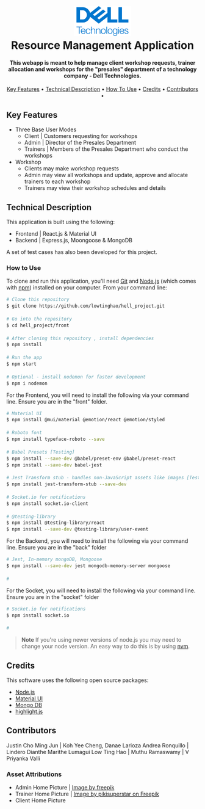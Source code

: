 <h1 align="center">
  <br>
  <img src="front\src\assets\dell_logo.svg" alt="Markdownify" width="150">
  <br>
  Resource Management Application
  <br>
</h1>

<h4 align="center">This webapp is meant to help manage client workshop requests, trainer allocation and workshops for the "presales" department of a technology company - Dell Technologies.</h4>


<p align="center">
  <a href="#key-features">Key Features</a> •
  <a href="#technical-description">Technical Description</a> •
  <a href="#how-to-use">How To Use</a> •
  <a href="#credits">Credits</a> •
  <a href="#contributors">Contributors</a> •
</p>


## Key Features

* Three Base User Modes
    - Client | Customers requesting for workshops
    - Admin | Director of the Presales Department
    - Trainers | Members of the Presales Department who conduct the workshops
* Workshop 
    - Clients may make workshop requests
    - Admin may view all workshops and update, approve and allocate trainers to each workshop
    - Trainers may view their workshop schedules and details

## Technical Description
This application is built using the following:
* Frontend | React.js & Material UI
* Backend | Express.js, Moongoose & MongoDB

A set of test cases has also been developed for this project. 


### How to Use
To clone and run this application, you'll need [Git](https://git-scm.com) and [Node.js](https://nodejs.org/en/download/) (which comes with [npm](http://npmjs.com)) installed on your computer. From your command line:

```bash
# Clone this repository
$ git clone https://github.com/lowtinghao/hell_project.git

# Go into the repository
$ cd hell_project/front

# After cloning this repository , install dependencies
$ npm install

# Run the app
$ npm start

# Optional - install nodemon for faster development
$ npm i nodemon
```

For the Frontend, you will need to install the following via your command line. Ensure you are in the "front" folder.

```bash
# Material UI
$ npm install @mui/material @emotion/react @emotion/styled

# Roboto font
$ npm install typeface-roboto --save

# Babel Presets [Testing]
$ npm install --save-dev @babel/preset-env @babel/preset-react
$ npm install --save-dev babel-jest

# Jest Transform stub - handles non-JavaScript assets like images [Testing]
$ npm install jest-transform-stub --save-dev

# Socket.io for notifications
$ npm install socket.io-client

# @testing-library
$ npm install @testing-library/react
$ npm install --save-dev @testing-library/user-event
```

For the Backend, you will need to install the following via your command line. Ensure you are in the "back" folder

```bash
# Jest, In-memory mongoDB, Mongoose
$ npm install --save-dev jest mongodb-memory-server mongoose

#
```

For the Socket, you will need to install the following via your command line. Ensure you are in the "socket" folder

```bash
# Socket.io for notifications
$ npm install socket.io

#
```




> **Note**
> If you're using newer versions of node.js you may need to change your node version. An easy way to do this is by using [nvm](https://github.com/coreybutler/nvm-windows).


## Credits

This software uses the following open source packages:

- [Node.js](https://nodejs.org/)
- [Material UI](https://mui.com/material-ui/)
- [Mongo DB](https://www.mongodb.com/docs/manual/administration/install-community/)
- [highlight.js](https://highlightjs.org/)

## Contributors

Justin Cho Ming Jun | Koh Yee Cheng, Danae
Larioza Andrea Ronquillo | Lindero Dianthe Marithe Lumagui
Low Ting Hao | Muthu Ramaswamy | V Priyanka Valli

### Asset Attributions
- Admin Home Picture | <a href="https://www.freepik.com/free-vector/flat-design-illustration-customer-support_12982910.htm#fromView=search&page=1&position=0&uuid=f61d8eae-05b2-429b-8320-0d1ca0dcef98">Image by freepik</a>
- Trainer Home Picture | <a href="https://www.freepik.com/free-vector/hand-drawn-colorful-innovation-concept_20286053.htm#fromView=search&page=1&position=5&uuid=a7045fb2-94a0-4903-a875-c5c1201f1d01">Image by pikisuperstar on Freepik</a>
- Client Home Picture

